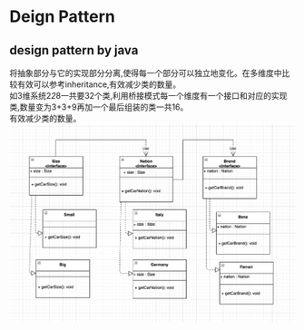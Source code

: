 # Deign Pattern
design pattern by java
------
将抽象部分与它的实现部分分离,使得每一个部分可以独立地变化。在多维度中比较有效可以参考inheritance,有效减少类的数量。  
如3维系统2*2*8一共要32个类,利用桥接模式每一个维度有一个接口和对应的实现类,数量变为3+3+9再加一个最后组装的类一共16。  
有效减少类的数量。  
![image](https://github.com/Li2210/deignPatternStudy/blob/master/img/bridge-pattern.png)
